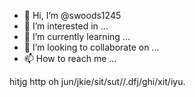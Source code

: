 - 👋 Hi, I’m @swoods1245
- 👀 I’m interested in ...
- 🌱 I’m currently learning ...
- 💞️ I’m looking to collaborate on ...
- 📫 How to reach me ...

<!---
swoods1245/swoods1245 is a ✨ special ✨ repository because its `README.md` (this file) appears on your GitHub profile.
You can click the Preview link to take a look at your changes.
---> hitjg http oh jun/jkie/sit/sut//.dfj/ghi/xit/iyu.

